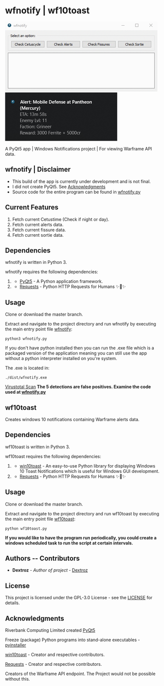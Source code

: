 # wfnotify | wf10toast
![wfnotify](example.gif) ![wf10toast](example.png)

A PyQt5 app | Windows Notifications project | For viewing Warframe API data. 

## wfnotify | Disclaimer
* This build of the app is currently under development and is not final.
* I did not create PyQt5. See [Acknowledgments](#acknowledgments)
* Source code for the entire program can be found in [wfnotify.py](wfnotify.py)

## Current Features
  1. Fetch current Cetustime (Check if night or day).
  2. Fetch current alerts data.
  3. Fetch current fissure data.
  4. Fetch current sortie data.

## Dependencies
wfnotify is written in Python 3.

wfnotify requires the following dependencies:
  1. * [PyQt5](https://riverbankcomputing.com/software/pyqt/download5) - A Python application framework.
  2. * [Requests](https://github.com/requests/requests/) - Python HTTP Requests for Humans ✨🍰✨

## Usage
Clone or download the master branch.

Extract and navigate to the project directory and run wfnotify by executing the main entry point file [wfnotify](wfnotify.py):
  ```
  python3 wfnotify.py
  ```

If you don't have python installed then you can run the .exe file which is a packaged version of the application
meaning you can still use the app without a python interpreter installed on you're system.

The .exe is located in:
  ```
  ./dist/wfnotify.exe
  ```

[Virustotal Scan](https://www.virustotal.com/#/file/9012e8806c3f9175b1566fe1fa41af38136d7c3a0b03a9efdf7a0edddf02321a/detection)
**The 5 detections are false positives. Examine the code used at [wfnotify.py](wfnotify.py)**

## wf10toast

Creates windows 10 notifications containing Warframe alerts data.

## Dependencies
wf10toast is written in Python 3.

wf10toast requires the following dependencies:
  1. * [win10toast](https://github.com/jithurjacob/Windows-10-Toast-Notifications) - An easy-to-use Python library for displaying Windows 10 Toast Notifications which is useful for Windows GUI development.
  2. * [Requests](https://github.com/requests/requests/) - Python HTTP Requests for Humans ✨🍰✨

## Usage
Clone or download the master branch.

Extract and navigate to the project directory and run wf10toast by executing the main entry point file [wf10toast](wf10toast.py):
  ```
  python wf10toast.py
  ```

**If you would like to have the program run periodically, you could create a windows scheduled task to run the script at certain intervals.**

## Authors -- Contributors

* **Dextroz** - *Author of project* - [Dextroz](https://github.com/Dextroz)

## License

This project is licensed under the GPL-3.0 License - see the [LICENSE](LICENSE) for details.

## Acknowledgments
Riverbank Computing Limited created [PyQt5](https://riverbankcomputing.com/software/pyqt/download5)

Freeze (package) Python programs into stand-alone executables - [pyinstaller](http://www.pyinstaller.org)

[win10toast](https://github.com/jithurjacob/Windows-10-Toast-Notifications) - Creator and respective contributors.

[Requests](https://github.com/requests/requests/) - Creator and respective contributors.

Creators of the Warframe API endpoint. The Project would not be possible without this.

